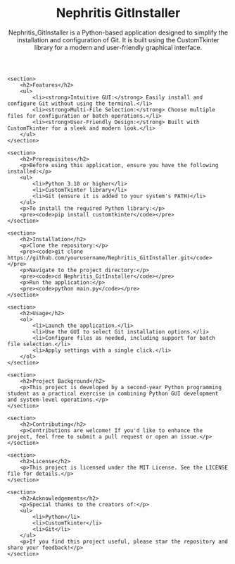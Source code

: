 <!DOCTYPE html>
<html lang="en">
<head>
    <meta charset="UTF-8">
    <meta name="viewport" content="width=device-width, initial-scale=1.0">
    <meta http-equiv="X-UA-Compatible" content="ie=edge">
    <title>Nephritis Git Installer</title>
</head>
<body>
    <header>
        <h1>Nephritis GitInstaller</h1>
        <p>Nephritis_GitInstaller is a Python-based application designed to simplify the installation and configuration of Git. It is built using the CustomTkinter library for a modern and user-friendly graphical interface.</p>
    </header>

    <section>
        <h2>Features</h2>
        <ul>
            <li><strong>Intuitive GUI:</strong> Easily install and configure Git without using the terminal.</li>
            <li><strong>Multi-File Selection:</strong> Choose multiple files for configuration or batch operations.</li>
            <li><strong>User-Friendly Design:</strong> Built with CustomTkinter for a sleek and modern look.</li>
        </ul>
    </section>

    <section>
        <h2>Prerequisites</h2>
        <p>Before using this application, ensure you have the following installed:</p>
        <ul>
            <li>Python 3.10 or higher</li>
            <li>CustomTkinter library</li>
            <li>Git (ensure it is added to your system's PATH)</li>
        </ul>
        <p>To install the required Python library:</p>
        <pre><code>pip install customtkinter</code></pre>
    </section>

    <section>
        <h2>Installation</h2>
        <p>Clone the repository:</p>
        <pre><code>git clone https://github.com/yourusername/Nephritis_GitInstaller.git</code></pre>
        <p>Navigate to the project directory:</p>
        <pre><code>cd Nephritis_GitInstaller</code></pre>
        <p>Run the application:</p>
        <pre><code>python main.py</code></pre>
    </section>

    <section>
        <h2>Usage</h2>
        <ol>
            <li>Launch the application.</li>
            <li>Use the GUI to select Git installation options.</li>
            <li>Configure files as needed, including support for batch file selection.</li>
            <li>Apply settings with a single click.</li>
        </ol>
    </section>

    <section>
        <h2>Project Background</h2>
        <p>This project is developed by a second-year Python programming student as a practical exercise in combining Python GUI development and system-level operations.</p>
    </section>

    <section>
        <h2>Contributing</h2>
        <p>Contributions are welcome! If you'd like to enhance the project, feel free to submit a pull request or open an issue.</p>
    </section>

    <section>
        <h2>License</h2>
        <p>This project is licensed under the MIT License. See the LICENSE file for details.</p>
    </section>

    <section>
        <h2>Acknowledgements</h2>
        <p>Special thanks to the creators of:</p>
        <ul>
            <li>Python</li>
            <li>CustomTkinter</li>
            <li>Git</li>
        </ul>
        <p>If you find this project useful, please star the repository and share your feedback!</p>
    </section>
</body>
</html>
